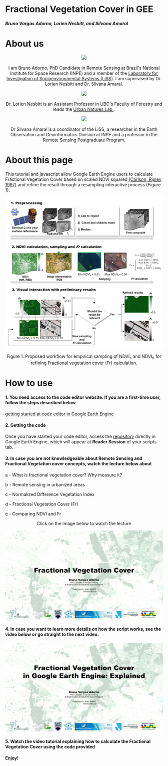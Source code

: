 <div class="fluid-row" id="header">
    <h1 class="title toc-ignore">Fractional Vegetation Cover in GEE</h1>
    <h4 class="author"><em>Bruno Vargas Adorno, Lorien Nesbitt, and Silvana Amaral</em></h4>
</div>

# About us

<div align="center">
  <img src="https://github.com/user-attachments/assets/2747555f-567e-42a9-b357-9fc2d602f756" width="200">
  <p>I am Bruno Adorno, PhD Candidate in Remote Sensing at Brazil's National Institute for Space Research (INPE) and a member of the 
      <a href="https://www.lissinpe.com.br/">Laboratory&nbspfor Investigation of Socioenvironmental Systems (LiSS)</a>.
      I am supervised by Dr. Lorien Nesbitt and Dr. Silvana Amaral.
  </p>
  <img src="https://github.com/user-attachments/assets/027a95ee-c1aa-4cc2-8936-fa3a4bf49677" width="200">
  <p> Dr. Lorien Nesbitt is an Assistant Professor in UBC's Faculty of Forestry and leads the 
      <a href="https://urbannatures.ca/">Urban Natures Lab </a>.
  </p>
  <img src="https://github.com/user-attachments/assets/804e4e89-f59d-4cb5-927a-267acbb4384c" width="200">
  <p> Dr Silvana Amaral is a coordinator of the LiSS, a researcher in the Earth Observation and Geoinformatics Division at INPE and a professor in the Remote Sensing Postgraduate Program.</p>
</div>


# About this page
This tutorial and javascript allow Google Earth Engine users to calculate Fractional Vegetation Cover based on scaled NDVI squared [(Carlson; Ripley 1997)](https://www.sciencedirect.com/science/article/pii/S0034425797001041) and refine the result through a resampling interactive process (Figure 1). 

![processing](https://github.com/badorno/fractionalvegetationcover/blob/main/figs/processing_corrected.png)

<p align="center">
Figure 1. Proposed workflow for empirical sampling of NDVI<sub>s</sub> and NDVI<sub>o</sub> for refining Fractional vegetation cover (Fr) calculation.
</p>


# How to use

<h4>1. You need access to the code editor website. If you are a first-time user, follow the steps described below </h4> 

[getting started at code editor in Google Earth Engine](https://developers.google.com/earth-engine/guides/quickstart_javascript)


<h4>2. Getting the code</h4>

Once you have started your code editor, access the [repository](https://code.earthengine.google.com/?scriptPath=users%2Fbrunoadornoflorestal%2Ffractionalvegetationcover%3AFr_refined) directly in Google Earth Engine, which will appear at <b>Reader Session</b> of your scripts tab.

<h4>3. In case you are not knowledgeable about Remote Sensing and Fractional Vegetation cover concepts, watch the lecture below about </h4>

a - What is fractional vegetation cover? Why measure it?

b - Remote sensing in urbanized areas

c - Normalized Difference Vegetation Index 

d - Fractional Vegetation Cover (Fr) 

e - Comparing NDVI and Fr

<div align="center">
    <p> Click on the image below to watch the lecture </p>
  <a href="https://youtu.be/imFIyeOAxRg">
    <img src="https://github.com/badorno/fractionalvegetationcover/blob/main/figs/lecture_folder.jpg?raw=true" width="800">
  </a>
</div>

<h4>4. In case you want to learn more details on how the script works, see the video below or go straight to the next video. </h4>

<div align="center">
  <a href="https://youtu.be/jo6vwdTGHjc">
    <img src="https://github.com/badorno/fractionalvegetationcover/blob/main/figs/FVC_explained_cover.jpg?raw=true" width="800">
  </a>
</div>


<h4>5. Watch the video tutorial explaining how to calculate the Fractional Vegetation Cover using the code provided </h4>


<h4>Enjoy!</h4>
